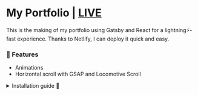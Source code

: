 # My Portfolio | [LIVE](https://linh-tech.netlify.app/)
This is the making of my portfolio using Gatsby and React for a lightning:zap:-fast experience. Thanks to Netlify, I can deploy it quick and easy.

### :round_pushpin: Features 
- Animations
- Horizontal scroll with GSAP and Locomotive Scroll 

<details>
<summary> Installation guide 🚀 </summary>

To run this project on your local machine. Clone this repository. After that, run this command in the command-line.
```
npm init 
npm install
```
That should be it. Now if you want to see the website locally, use the command:
If you have gatsby CLI installed globally,
```
gatsby develop 
```
or
```
npm run dev
```
If you run into any problem, check out [Gatsby docs](https://www.gatsbyjs.com/docs)
If not, congratulations! And enjoy!  :tada:
